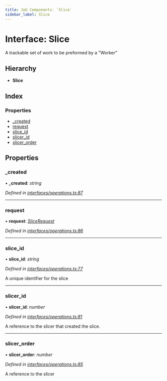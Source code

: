```yaml
---
title: Job Components: `Slice`
sidebar_label: Slice
---
```


# Interface: Slice

A trackable set of work to be preformed by a "Worker"

## Hierarchy

* **Slice**

## Index

### Properties

* [_created](slice.md#_created)
* [request](slice.md#request)
* [slice_id](slice.md#slice_id)
* [slicer_id](slice.md#slicer_id)
* [slicer_order](slice.md#slicer_order)

## Properties

###  _created

• **_created**: *string*

*Defined in [interfaces/operations.ts:87](https://github.com/terascope/teraslice/blob/d8feecc03/packages/job-components/src/interfaces/operations.ts#L87)*

___

###  request

• **request**: *[SliceRequest](slicerequest.md)*

*Defined in [interfaces/operations.ts:86](https://github.com/terascope/teraslice/blob/d8feecc03/packages/job-components/src/interfaces/operations.ts#L86)*

___

###  slice_id

• **slice_id**: *string*

*Defined in [interfaces/operations.ts:77](https://github.com/terascope/teraslice/blob/d8feecc03/packages/job-components/src/interfaces/operations.ts#L77)*

A unique identifier for the slice

___

###  slicer_id

• **slicer_id**: *number*

*Defined in [interfaces/operations.ts:81](https://github.com/terascope/teraslice/blob/d8feecc03/packages/job-components/src/interfaces/operations.ts#L81)*

A reference to the slicer that created the slice.

___

###  slicer_order

• **slicer_order**: *number*

*Defined in [interfaces/operations.ts:85](https://github.com/terascope/teraslice/blob/d8feecc03/packages/job-components/src/interfaces/operations.ts#L85)*

A reference to the slicer
